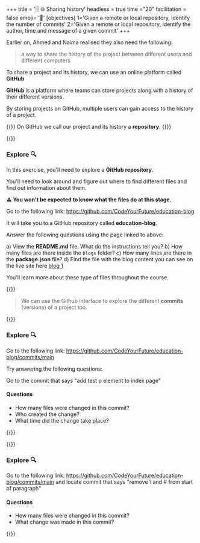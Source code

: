 +++
title = '🗄️ 🌐 Sharing history'
headless = true
time ="20"
facilitation = false
emoji= '🧩'
[objectives]
1='Given a remote or local repository, identify the number of commits'
2='Given a remote or local repository, identify the author, time and message of a given commit'
+++

Earlier on, Ahmed and Naima realised they also need the following:

> a way to share the history of the project between different users and different computers

To share a project and its history, we can use an online platform called **GitHub**

**GitHub** is a platform where teams can store projects along with a history of their different versions.

By storing projects on GitHub, multiple users can gain access to the history of a project.

{{<note type="definition" title="Definition: Repository">}}
On GitHub we call our project and its history a **repository**.
{{</note>}}

{{<note type="exercise" title="Exercise">}}

### Explore 🔍

In this exercise, you'll need to explore a **GitHub repository.**

You'll need to look around and figure out where to find different files and find out information about them.

**⚠️ You won't be expected to know what the files do at this stage.**

Go to the following link: https://github.com/CodeYourFuture/education-blog

It will take you to a GitHub repository called **education-blog**.

Answer the following questions using the page linked to above:

a) View the **README.md** file. What do the instructions tell you?
b) How many files are there inside the `blogs` folder?
c) How many lines are there in the **package.json** file?
d) Find the file with the blog content you can see on the live site here [blog 1](https://git-demo-week1.netlify.app/blogs/1)

You'll learn more about these type of files throughout the course.

{{</note>}}

> We can use the Github interface to explore the different **commits** (versions) of a project too.

{{<note type="exercise" title="exercise">}}

### Explore 🔍

Go to the following link: https://github.com/CodeYourFuture/education-blog/commits/main

Try answering the following questions:

Go to the commit that says "add test p element to index page"

#### Questions

- How many files were changed in this commit?
- Who created the change?
- What time did the change take place?

{{</note>}}

{{<note type="exercise" title="exercise">}}

### Explore 🔍

Go to the following link: https://github.com/CodeYourFuture/education-blog/commits/main and locate commit that says "remove \ and # from start of paragraph"

#### Questions

- How many files were changed in this commit?
- What change was made in this commit?

{{</note>}}
